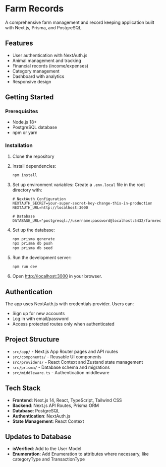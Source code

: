 # Farm Records

A comprehensive farm management and record keeping application built with Next.js, Prisma, and PostgreSQL.

## Features

- User authentication with NextAuth.js
- Animal management and tracking
- Financial records (income/expenses)
- Category management
- Dashboard with analytics
- Responsive design

## Getting Started

### Prerequisites

- Node.js 18+ 
- PostgreSQL database
- npm or yarn

### Installation

1. Clone the repository
2. Install dependencies:
   ```bash
   npm install
   ```

3. Set up environment variables:
   Create a `.env.local` file in the root directory with:
   ```env
   # NextAuth Configuration
   NEXTAUTH_SECRET=your-super-secret-key-change-this-in-production
   NEXTAUTH_URL=http://localhost:3000

   # Database
   DATABASE_URL="postgresql://username:password@localhost:5432/farmrecords"
   ```

4. Set up the database:
   ```bash
   npx prisma generate
   npx prisma db push
   npx prisma db seed
   ```

5. Run the development server:
   ```bash
   npm run dev
   ```

6. Open [http://localhost:3000](http://localhost:3000) in your browser.

## Authentication

The app uses NextAuth.js with credentials provider. Users can:
- Sign up for new accounts
- Log in with email/password
- Access protected routes only when authenticated

## Project Structure

- `src/app/` - Next.js App Router pages and API routes
- `src/components/` - Reusable UI components
- `src/providers/` - React Context and Zustand state management
- `src/prisma/` - Database schema and migrations
- `src/middleware.ts` - Authentication middleware

## Tech Stack

- **Frontend**: Next.js 14, React, TypeScript, Tailwind CSS
- **Backend**: Next.js API Routes, Prisma ORM
- **Database**: PostgreSQL
- **Authentication**: NextAuth.js
- **State Management**: React Context

## Updates to Database
- **isVerified**: Add to the User Model
- **Enumeration**: Add Enumeration to attributes where necessary, like categoryType and TransactionType
